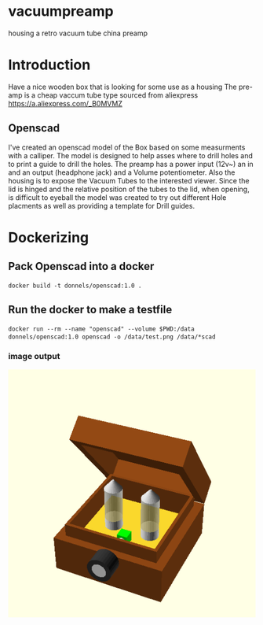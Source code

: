 # vacuumpreamp
housing a retro vacuum tube china preamp

# Introduction
Have a nice wooden box that is looking for some use as a housing
The pre-amp is a cheap vaccum tube type sourced from aliexpress
https://a.aliexpress.com/_B0MVMZ

## Openscad
I've created an openscad model of the Box based on some measurments with a calliper.
The model is designed to help asses where to drill holes and to print a guide to drill the holes.
The preamp has a power input (12v~) an in and an output (headphone jack) and a Volume potentiometer.
Also the housing is to expose the Vacuum Tubes to the interested viewer.
Since the lid is hinged and the relative position of the tubes to the lid, when opening, is difficult to eyeball the model was created to try out different Hole placments as well as providing a template for Drill guides.

# Dockerizing
## Pack Openscad into a docker
```
docker build -t donnels/openscad:1.0 .
```
## Run the docker to make a testfile
```
docker run --rm --name "openscad" --volume $PWD:/data donnels/openscad:1.0 openscad -o /data/test.png /data/*scad
```
### image output
![](test.png)
